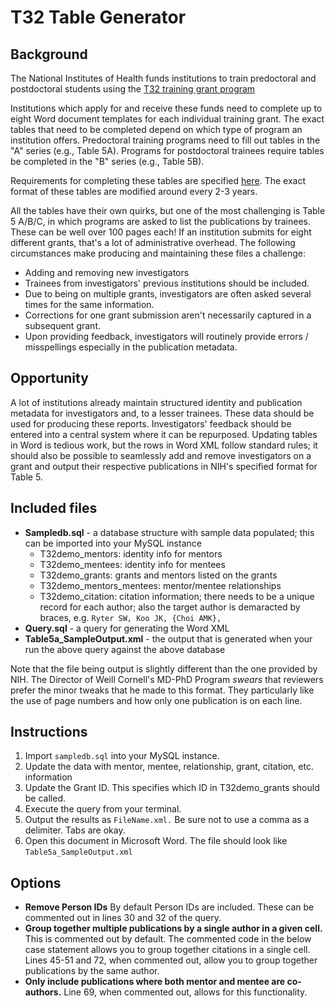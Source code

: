 # T32 Table Generator

## Background 

The National Institutes of Health funds institutions to train predoctoral and postdoctoral students using the [T32 training grant program](https://researchtraining.nih.gov/programs/training-grants/T32)

Institutions which apply for and receive these funds need to complete up to eight Word document templates for each individual training grant. The exact tables that need to be completed depend on which type of program an institution offers. Predoctoral training programs need to fill out tables in the "A" series (e.g., Table 5A). Programs for postdoctoral trainees require tables be completed in the "B" series (e.g., Table 5B).

Requirements for completing these tables are specified [here](https://grants.nih.gov/grants/forms/data-tables.htm). The exact format of these tables are modified around every 2-3 years.

All the tables have their own quirks, but one of the most challenging is Table 5 A/B/C, in which programs are asked to list the publications by trainees. These can be well over 100 pages each! If an institution submits for eight different grants, that's a lot of administrative overhead. The following circumstances make producing and maintaining these files a challenge:
- Adding and removing new investigators 
- Trainees from investigators' previous institutions should be included.
- Due to being on multiple grants, investigators are often asked several times for the same information.
- Corrections for one grant submission aren't necessarily captured in a subsequent grant.
- Upon providing feedback, investigators will routinely provide errors / misspellings especially in the publication metadata.

## Opportunity

A lot of institutions already maintain structured identity and publication metadata for investigators and, to a lesser trainees. These data should be used for producing these reports. Investigators' feedback should be entered into a central system where it can be repurposed. Updating tables in Word is tedious work, but the rows in Word XML follow standard rules; it should also be possible to seamlessly add and remove investigators on a grant and output their respective publications in NIH's specified format for Table 5.



## Included files
- **Sampledb.sql**  - a database structure with sample data populated; this can be imported into your MySQL instance
  - T32demo_mentors: identity info for mentors
  - T32demo_mentees: identity info for mentees
  - T32demo_grants: grants and mentors listed on the grants
  - T32demo_mentors_mentees: mentor/mentee relationships
  - T32demo_citation: citation information; there needs to be a unique record for each author; also the target author is demaracted by braces, e.g. `Ryter SW, Koo JK, {Choi AMK},`
- **Query.sql** - a query for generating the Word XML
- **Table5a_SampleOutput.xml** - the output that is generated when your run the above query against the above database 

Note that the file being output is slightly different than the one provided by NIH. The Director of Weill Cornell's MD-PhD Program *swears* that reviewers prefer the minor tweaks that he made to this format. They particularly like the use of page numbers and how only one publication is on each line.


## Instructions

1. Import `sampledb.sql` into your MySQL instance.
2. Update the data with mentor, mentee, relationship, grant, citation, etc. information
3. Update the Grant ID. This specifies which ID in T32demo_grants should be called.
4. Execute the query from your terminal. 
5. Output the results as `FileName.xml.` Be sure not to use a comma as a delimiter. Tabs are okay.
6. Open this document in Microsoft Word. The file should look like `Table5a_SampleOutput.xml`



## Options

- **Remove Person IDs** By default Person IDs are included. These can be commented out in lines 30 and 32 of the query.
- **Group together multiple publications by a single author in a given cell.** This is commented out by default. The commented code in the below case statement allows you to group together citations in a single cell. Lines 45-51 and 72, when commented out, allow you to group together publications by the same author.
- **Only include publications where both mentor and mentee are co-authors.** Line 69, when commented out, allows for this functionality.
